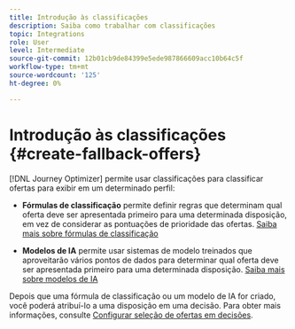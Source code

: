 ```yaml
---
title: Introdução às classificações
description: Saiba como trabalhar com classificações
topic: Integrations
role: User
level: Intermediate
source-git-commit: 12b01cb9de84399e5ede987866609acc10b64c5f
workflow-type: tm+mt
source-wordcount: '125'
ht-degree: 0%

---
```


# Introdução às classificações {#create-fallback-offers}

[!DNL Journey Optimizer] permite usar classificações para classificar ofertas para exibir em um determinado perfil:

* **Fórmulas de classificação** permite definir regras que determinam qual oferta deve ser apresentada primeiro para uma determinada disposição, em vez de considerar as pontuações de prioridade das ofertas. [Saiba mais sobre fórmulas de classificação](create-ranking-formulas.md)

* **Modelos de IA** permite usar sistemas de modelo treinados que aproveitarão vários pontos de dados para determinar qual oferta deve ser apresentada primeiro para uma determinada disposição. [Saiba mais sobre modelos de IA](ai-models.md)

Depois que uma fórmula de classificação ou um modelo de IA for criado, você poderá atribuí-lo a uma disposição em uma decisão. Para obter mais informações, consulte [Configurar seleção de ofertas em decisões](../offer-activities/configure-offer-selection.md).
